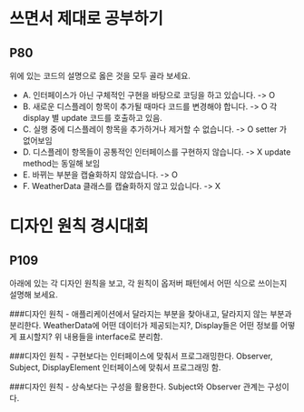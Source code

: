 # 쓰면서 제대로 공부하기

## P80
위에 있는 코드의 설명으로 옳은 것을 모두 골라 보세요.
* A. 인터페이스가 아닌 구체적인 구현을 바탕으로 코딩을 하고 있습니다. -> O
* B. 새로운 디스플레이 항목이 추가될 때마다 코드를 변경해야 합니다. -> O 각 display 별 update 코드를 호출하고 있음.
* C. 실행 중에 디스플레이 항목을 추가하거나 제거할 수 없습니다. -> O setter 가 없어보임
* D. 디스플레이 항목들이 공통적인 인터페이스를 구현하지 않습니다. -> X update method는 동일해 보임
* E. 바뀌는 부분을 캡슐화하지 않았습니다. -> O
* F. WeatherData 클래스를 캡슐화하지 않고 있습니다. -> X

# 디자인 원칙 경시대회

## P109
아래에 있는 각 디자인 원칙을 보고, 각 원칙이 옵저버 패턴에서 어떤 식으로 쓰이는지 설명해 보세요.

###디자인 원칙 - 애플리케이션에서 달라지는 부분을 찾아내고, 달라지지 않는 부분과 분리한다.
WeatherData에 어떤 데이터가 제공되는지?, Display들은 어떤 정보를 어떻게 표시할지?
위 내용들을 interface로 분리함.

###디자인 원칙 - 구현보다는 인터페이스에 맞춰서 프로그래밍한다.
Observer, Subject, DisplayElement 인터페이스에 맞춰서 프로그래밍 함.

###디자인 원칙 - 상속보다는 구성을 활용한다.
Subject와 Observer 관계는 구성이다.